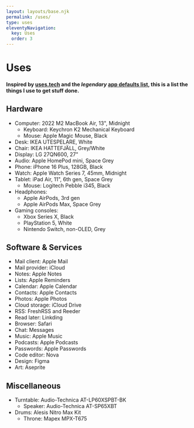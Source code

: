 ```yaml
---
layout: layouts/base.njk
permalink: /uses/
type: uses
eleventyNavigation:
  key: Uses
  order: 3
---
```


# Uses

#### Inspired by [uses.tech](https://uses.tech/) and the *legendary* [app defaults list](https://defaults.rknight.me/), this is a list the things I use to get stuff done.

## Hardware

* Computer: 2022 M2 MacBook Air, 13", Midnight
  * Keyboard: Keychron K2 Mechanical Keyboard
  * Mouse: Apple Magic Mouse, Black
* Desk: IKEA UTESPELARE, White
* Chair: IKEA HATTEFJÄLL, Grey/White
* Display: LG 27QN600, 27"
* Audio: Apple HomePod mini, Space Grey
* Phone: iPhone 16 Plus, 128GB, Black
* Watch: Apple Watch Series 7, 45mm, Midnight
* Tablet: iPad Air, 11", 6th gen, Space Grey
  * Mouse: Logitech Pebble i345, Black
* Headphones:
  * Apple AirPods, 3rd gen
  * Apple AirPods Max, Space Grey
* Gaming consoles:
  * Xbox Series X, Black
  * PlayStation 5, White
  * Nintendo Switch, non-OLED, Grey

## Software & Services

* Mail client: Apple Mail
* Mail provider: iCloud
* Notes: Apple Notes
* Lists: Apple Reminders
* Calendar: Apple Calendar
* Contacts: Apple Contacts
* Photos: Apple Photos
* Cloud storage: iCloud Drive
* RSS: FreshRSS and Reeder
* Read later: Linkding
* Browser: Safari
* Chat: Messages
* Music: Apple Music
* Podcasts: Apple Podcasts
* Passwords: Apple Passwords
* Code editor: Nova
* Design: Figma
* Art: Aseprite

## Miscellaneous

* Turntable: Audio-Technica AT-LP60XSPBT-BK
  * Speaker: Audio-Technica AT-SP65XBT
* Drums: Alesis Nitro Max Kit
  * Throne: Mapex MPX-T675
